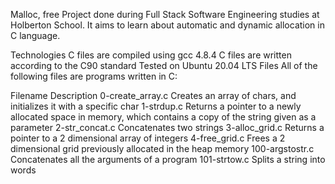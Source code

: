 Malloc, free
Project done during Full Stack Software Engineering studies at Holberton School. It aims to learn about automatic and dynamic allocation in C language.

Technologies
C files are compiled using gcc 4.8.4
C files are written according to the C90 standard
Tested on Ubuntu 20.04 LTS
Files
All of the following files are programs written in C:

Filename	Description
0-create_array.c	Creates an array of chars, and initializes it with a specific char
1-strdup.c	Returns a pointer to a newly allocated space in memory, which contains a copy of the string given as a parameter
2-str_concat.c	Concatenates two strings
3-alloc_grid.c	Returns a pointer to a 2 dimensional array of integers
4-free_grid.c	Frees a 2 dimensional grid previously allocated in the heap memory
100-argstostr.c	Concatenates all the arguments of a program
101-strtow.c	Splits a string into words
